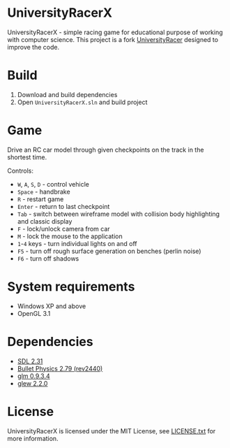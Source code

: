 # UniversityRacerX

UniversityRacerX - simple racing game for educational purpose of working with computer science. This project is a fork [UniversityRacer](https://github.com/david-sabata/UniversityRacer) designed to improve the code.

# Build

1. Download and build dependencies
2. Open `UniversityRacerX.sln` and build project

# Game

Drive an RC car model through given checkpoints on the track in the shortest time.

Controls:

* `W`, `A`, `S`, `D` - control vehicle
* `Space` - handbrake
* `R` - restart game
* `Enter` - return to last checkpoint
* `Tab` - switch between wireframe model with collision body highlighting and classic display
* `F` - lock/unlock camera from car
* `M` - lock the mouse to the application
* `1`-`4` keys - turn individual lights on and off
* `F5` - turn off rough surface generation on benches (perlin noise)
* `F6` - turn off shadows

# System requirements

* Windows XP and above
* OpenGL 3.1

# Dependencies

* [SDL 2.31](https://github.com/libsdl-org/SDL/tree/SDL2)
* [Bullet Physics 2.79 (rev2440)](https://code.google.com/archive/p/bullet/downloads)
* [glm 0.9.3.4](https://github.com/g-truc/glm/releases/tag/0.9.3.4)
* [glew 2.2.0](https://github.com/nigels-com/glew/releases/tag/glew-2.2.0)

# License

UniversityRacerX is licensed under the MIT License, see [LICENSE.txt](https://github.com/misha-samoylov/UniversityRacerX/blob/master/LICENSE.txt) for more information.
